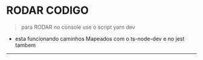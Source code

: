 # RODAR CODIGO
> para RODAR no console use o script
yarn dev
- esta funcionando caminhos Mapeados com o ts-node-dev e no jest tambem

---